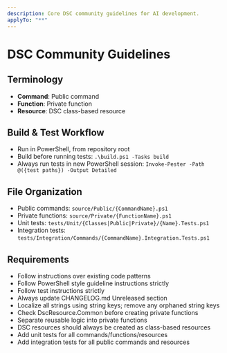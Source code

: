 ```yaml
---
description: Core DSC community guidelines for AI development.
applyTo: "**"
---
```


# DSC Community Guidelines

## Terminology
- **Command**: Public command
- **Function**: Private function
- **Resource**: DSC class-based resource

## Build & Test Workflow
- Run in PowerShell, from repository root
- Build before running tests: `.\build.ps1 -Tasks build`
- Always run tests in new PowerShell session: `Invoke-Pester -Path @({test paths}) -Output Detailed`

## File Organization
- Public commands: `source/Public/{CommandName}.ps1`
- Private functions: `source/Private/{FunctionName}.ps1`
- Unit tests: `tests/Unit/{Classes|Public|Private}/{Name}.Tests.ps1`
- Integration tests: `tests/Integration/Commands/{CommandName}.Integration.Tests.ps1`

## Requirements
- Follow instructions over existing code patterns
- Follow PowerShell style guideline instructions strictly
- Follow test instructions strictly
- Always update CHANGELOG.md Unreleased section
- Localize all strings using string keys; remove any orphaned string keys
- Check DscResource.Common before creating private functions
- Separate reusable logic into private functions
- DSC resources should always be created as class-based resources
- Add unit tests for all commands/functions/resources
- Add integration tests for all public commands and resources
